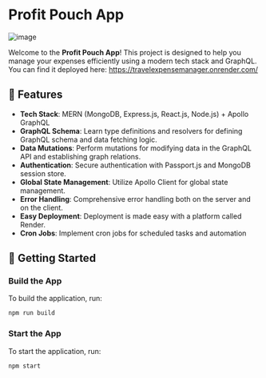 # Profit Pouch App

![image](https://github.com/user-attachments/assets/db90de6f-c478-46bb-a307-2f2f1ea86c12)

Welcome to the **Profit Pouch App**! This project is designed to help you manage your expenses efficiently using a modern tech stack and GraphQL. You can find it deployed here: https://travelexpensemanager.onrender.com/

## 🌟 Features

- **Tech Stack**: MERN (MongoDB, Express.js, React.js, Node.js) + Apollo GraphQL
- **GraphQL Schema**: Learn type definitions and resolvers for defining GraphQL schema and data fetching logic.
- **Data Mutations**: Perform mutations for modifying data in the GraphQL API and establishing graph relations.
- **Authentication**: Secure authentication with Passport.js and MongoDB session store.
- **Global State Management**: Utilize Apollo Client for global state management.
- **Error Handling**: Comprehensive error handling both on the server and on the client.
- **Easy Deployment**: Deployment is made easy with a platform called Render.
- **Cron Jobs**: Implement cron jobs for scheduled tasks and automation

## 🚀 Getting Started

### Build the App

To build the application, run:

```bash
npm run build
```
### Start the App
To start the application, run:

```bash
npm start
```
